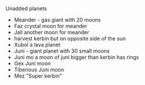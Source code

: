 Unadded planets
- Meander - gas giant with 20 moons
- Faz crystal moon for meander
- Jall another moon for meander
- harvest kerbin but on opposite side of the sun
- Xubol a lava planet
- Juni - giant planet with 30 small moons
- Juni mo a moon of juni bigger than kerbin has rings
- Gex Juni moon
- Tiberious Juni moon
- Mez "Super kerbin"
